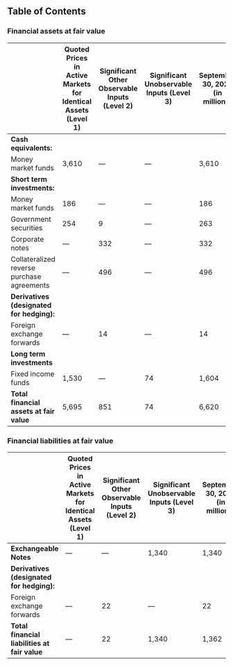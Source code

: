 ## Table of Contents

### Financial assets at fair value

| | Quoted Prices in Active Markets for Identical Assets (Level 1) | Significant Other Observable Inputs (Level 2) | Significant Unobservable Inputs (Level 3) | September 30, 2024 (in millions) |
|-----------------------|--------------------------------------------------|---------------------------------------|-------------------------------------|-----------------------|
| **Cash equivalents:** | | | | |
| Money market funds | 3,610 | — | — | 3,610 |
| **Short term investments:** | | | | |
| Money market funds | 186 | — | — | 186 |
| Government securities | 254 | 9 | — | 263 |
| Corporate notes | — | 332 | — | 332 |
| Collateralized reverse purchase agreements | — | 496 | — | 496 |
| **Derivatives (designated for hedging):** | | | | |
| Foreign exchange forwards | — | 14 | — | 14 |
| **Long term investments** | | | | |
| Fixed income funds | 1,530 | — | 74 | 1,604 |
| **Total financial assets at fair value** | 5,695 | 851 | 74 | 6,620 |

### Financial liabilities at fair value

| | Quoted Prices in Active Markets for Identical Assets (Level 1) | Significant Other Observable Inputs (Level 2) | Significant Unobservable Inputs (Level 3) | September 30, 2024 (in millions) |
|-----------------------------|--------------------------------------------------|---------------------------------------|-------------------------------------|-----------------------|
| **Exchangeable Notes** | — | — | 1,340 | 1,340 |
| **Derivatives (designated for hedging):** | | | | |
| Foreign exchange forwards | — | 22 | — | 22 |
| **Total financial liabilities at fair value** | — | 22 | 1,340 | 1,362 |